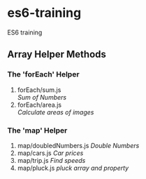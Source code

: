 # es6-training
ES6 training

## Array Helper Methods
### The 'forEach' Helper
1. forEach/sum.js  
    *Sum of Numbers*
2. forEach/area.js  
    *Calculate areas of images*

### The 'map' Helper
1. map/doubledNumbers.js
    *Double Numbers*
2. map/cars.js
    *Car prices*
3. map/trip.js
    *Find speeds*
2. map/pluck.js
    *pluck array and property*
